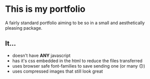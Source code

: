# This is my portfolio

A fairly standard portfolio aiming to be so in a small and aesthetically pleasing package.

## It...
- doesn't have **ANY** javascript
- has it's css embedded in the html to reduce the files transferred
- uses browser safe font-families to save sending one (or many 🙃)
- uses compressed images that still look great
